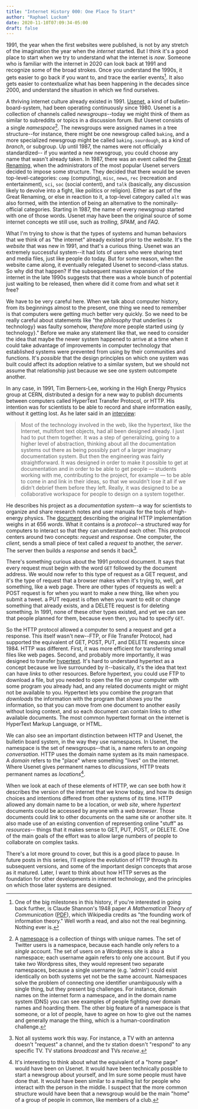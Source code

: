 ```yaml
---
title: "Internet History 000: One Place To Start"
author: "Raphael Luckom"
date: 2020-11-10T07:09:34-05:00
draft: false
---
```


1991, the year when the first websites were published, is not by any stretch of the imagination 
the year when the _internet_ started. But I think it's a good place to start when we try 
to understand what the internet is _now_. Someone who is familiar with the internet
in 2020 can look back at 1991 and recognize some of the broad strokes.
Once you understand the 1990s, it gets easier to go back if you want to, and
trace the earlier events[^1]. It also gets easier to contextualize what has been happening
in the decades since 2000, and understand the situation in which we find ourselves.

A thriving internet culture already existed in 1991. [Usenet](https://en.wikipedia.org/wiki/Usenet), 
a kind of bulletin-board-system, had been operating continuously 
since 1980. Usenet is a collection of channels called _newsgroups_--today we might think of them as similar
to subreddits or topics in a discussion forum. But Usenet consists of a single _namespace_[^2]. The newsgroups were assigned names in a tree
structure--for instance, there might be one newsgroup called `baking`, and a more specialized newsgroup might be called
`baking.sourdough`, as a kind of _branch_, or subgroup. Up until 1987, the names were not officially standardized--
if you wanted a new newsgroup, you could choose any name that wasn't already taken. In 1987, there was an event
called the [Great Renaming](https://en.wikipedia.org/wiki/Great_Renaming), when the administrators of the most
popular Usenet servers decided to impose some structure. They decided that there would be seven top-level-categories:
`comp` (computing), `misc`, `news`, `rec` (recreation and entertainment), `sci`, `soc` (social content), and 
`talk` (basically, any discussion likely to devolve into a fight, like politics or religion). Either as part of
the Great Renaming, or else in reaction to it, a top-level category called `alt` was also formed, with the
intention of being an alternative to the nominally-official categories.
Starting in 1987, the name of every newsgroup started with one of those words. Usenet 
may have been the original source of some internet concepts we still use, such as _trolling_,
_SPAM_, and _FAQ_.

What I'm trying to show is that the types of systems and human behaviors that we think of
as "the internet" already existed prior to the _website_. It's the _website_ that was new in 1991,
and that's a curious thing. Usenet was an extremely successful system--it had lots of users
who were sharing text and media files, just like people do today. But for some reason, when
the website came along, it eventually relegated Usenet to second-class status. So why did that
happen? If the subsequent massive expansion of the internet in the late 1990s suggests that
there was a whole bunch of potential just waiting to be released, then where did it come 
from and what set it free?

We have to be very careful here. When we talk about computer history, from its beginnings
almost to the present, one thing we need to remember is that computers were getting much better 
very quickly. So we need to be really careful about statements like "the _philosophy_ that
underlies {x technology} was faulty somehow, _therefore_ more people started using {y technology}."
Before we make any statement like that, we need to consider the idea that maybe the newer system 
happened to arrive at a time when it could take advantage of improvements in computer technology
that established systems were prevented from using by their communities and functions.
It's _possible_ that the design principles on which one system was built could affect
its adoption relative to a similar system, but we should not assume that relationship
just because we see one system outcompete another.

In any case, in 1991, Tim Berners-Lee, working in the High Energy Physics
group at CERN, distributed a design for a new way to publish documents between computers
called HyperText Transfer Protocol, or HTTP. His intention was for scientists to be able
to record and share information easily, without it getting lost. As he later said in an [interview](https://achievement.org/achiever/sir-timothy-berners-lee/#interview):

> Most of the technology involved in the web, like the hypertext, like the Internet, 
> multifont text objects, had all been designed already. I just had to put them together. 
> It was a step of generalizing, going to a higher level of abstraction, thinking about all 
> the documentation systems out there as being possibly part of a larger imaginary documentation 
> system. But then the engineering was fairly straightforward. It was designed in order to 
> make it possible to get at documentation and in order to be able to get people — students 
> working with me, contributing to the project, for example — to be able to come in and link 
> in their ideas, so that we wouldn’t lose it all if we didn’t debrief them before they left. 
> Really, it was designed to be a collaborative workspace for people to design on a system together.

He describes his project as a _documentation system_--a way for scientists
to organize and share research notes and user manuals for the tools of
high-energy physics. The [document](https://www.w3.org/Protocols/HTTP/AsImplemented.html) 
describing the original HTTP implementation weighs in at 656 _words_.  What it contains
is a _protocol_--a structured way for computers to interact so that they can understand 
each other. This protocol centers around two concepts: _request_ and _response_. One computer,
the _client_, sends a small piece of text called a _request_ to another, the _server_.
The server then builds a _response_ and sends it back[^4].

There's something curious about the 1991 protocol document. It says that every request
must begin with the word `GET` followed by the document address. We would now refer to this
type of request as a GET request, and it's the type of request that a browser makes
when it's trying to, well, _get_ something, like a web page. There are other types of requests
as well: a POST request is for when you want to make a new thing, like when you submit a tweet.
a PUT request is often when you want to edit or change something that already exists, and
a DELETE request is for deleting something. In 1991, none of these other types existed, 
and yet we can see that people planned for them, because even then, you had to specify `GET`.

So the HTTP protocol allowed a computer to send a request and get a response. This
itself wasn't new--FTP, or File Transfer Protocol, had supported the equivalent of GET, POST, PUT, and DELETE
requests since 1984. HTTP was different. First, it was more efficient for transferring
small files like web pages. Second, and probably more importantly, it was designed to transfer
[hypertext](https://en.wikipedia.org/wiki/Hypertext). It's hard to understand hypertext as a concept
because we live surrounded by it--basically, it's the idea that text can have _links_
to other resources. Before hypertext, you could use FTP to download a file, but you needed to
open the file on your computer with some program you already had, and any related documents might or might
not be available to you. Hypertext lets you combine the program that _downloads_ the information
with the program that _shows you_ the information, so that you can move from one document to 
another easily without losing context, and so each document can contain links to other available documents.
The most common hypertext format on the internet is HyperText Markup Language, or HTML.

We can also see an important distinction between HTTP and Usenet, the bulletin board system, in the way
they use namespaces. In Usenet, the namespace is the set of newsgroups--that is, a name refers to
an _ongoing conversation_. HTTP uses the domain name system as its main namespace. A _domain_ refers to
the "place" where something "lives" on the internet. Where Usenet gives permanent names to _discussions_, 
HTTP treats permanent names as _locations_[^5].

When we look at each of these elements of HTTP, we can see both how it describes the version of
the internet that we know today, and how its design choices and intentions differed from other
systems of its time. HTTP allowed any domain name to be a location, or _web site_, where _hypertext_ documents could
be accessed by anyone with a _web browser_. Those documents could _link_ to other documents on the same
site or another site. It also made use of an existing convention of representing online "stuff" as _resources_--
things that it makes sense to GET, PUT, POST, or DELETE. One of the main goals of the effort was to allow
large numbers of people to collaborate on complex tasks.

There's a lot more ground to cover, but this is a good place to pause. In future posts in this series, I'll
explore the evolution of HTTP through its subsequent versions, and some of the important design
concepts that arose as it matured. Later, I want to think about how HTTP serves as the foundation
for other developments in internet technology, and the principles on which those later systems
are designed.

[^1]: One of the big milestones in this history, if you're interested in going back further, is Claude Shannon's 1948 paper _A Mathematical Theory of Communication_ ([PDF](https://web.archive.org/web/19980715013250/http://cm.bell-labs.com/cm/ms/what/shannonday/shannon1948.pdf)), which Wikipedia credits as "the founding work of information theory." Well worth a read, and also not the real beginning. Nothing ever is.

[^2]: A [namespace](https://en.wikipedia.org/wiki/Namespace) is a collection of things with unique names. The set of Twitter users is a namespace, because each handle only refers to a _single_ account. The set of users on a Wordpress site is also a namespace; each username again refers to only one account. But if you take _two_ Wordpress sites, they would represent two separate namespaces, because a single username (e.g. 'admin') could exist identically on both systems yet not be the same account. Namespaces solve the problem of connecting one identifier unambiguously with a single thing, but they present big challenges. For instance, domain names on the internet form a namespace, and in the domain name system (DNS) you can see examples of people fighting over domain names and hoarding them. The other big feature of a namespace is that someone, or a lot of people, have to agree on how to give out the names and generally manage the thing, which is a human-coordination challenge.

[^3]: This is an argument we should consider any time it seems like a computing technology is "ruining" the internet. Is it really the case that a technology is having a deleterious effect on the internet, or is it just revealing or enabling some human trait that we prefer not to acknowledge? Further, on what authority are _we_ the judge? These aren't unanswerable questions--I've argued on this blog that certain common system designs are [evil and rude](http://www.catb.org/~esr/jargon/html/E/evil-and-rude.html). Any time I make a statement like that, I try to provide answers to the questions of how I think the technology interacts with humans and the grounds on which I consider it to be bad. By stating this chain of reasoning I hope to offer well-intentioned critics the tools to help me understand better.

[^4]: Not all systems work this way. For instance, a TV with an antenna doesn't "request" a channel, and the tv station doesn't "respond" to any specific TV. TV stations _broadcast_ and TVs _receive_. 

[^5]: It's interesting to think about what the equivalent of a "home page" would have been on Usenet. It would have been technically possible to start a newsgroup about yourself, and Im sure some people must have done that. It would have been similar to a mailing list for people who interact with the person in the middle. I suspect that the more common structure would have been that a newsgroup would be the main "home" of a group of people in common, like members of a club.

